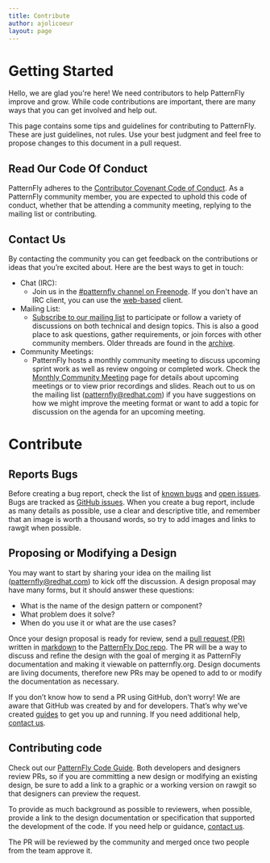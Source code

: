 ```yaml
---
title: Contribute
author: ajolicoeur
layout: page
---
```

# Getting Started

Hello, we are glad you're here! We need contributors to help PatternFly improve and grow. While code contributions are important, there are many ways that you can get involved and help out.

This page contains some tips and guidelines for contributing to PatternFly. These are just guidelines, not rules. Use your best judgment and feel free to propose changes to this document in a pull request.

## Read Our Code Of Conduct
PatternFly adheres to the [Contributor Covenant Code of Conduct][1]. As a PatternFly community member, you are expected to uphold this code of conduct, whether that be attending a community meeting, replying to the mailing list or contributing.

## Contact Us
By contacting the community you can get feedback on the contributions or ideas that you’re excited about. Here are the best ways to get in touch:
- Chat (IRC):
  - Join us in the [#patternfly channel on Freenode][2]. If you don't have an IRC client, you can use the [web-based][3] client.
- Mailing List:
  - [Subscribe to our mailing list][4] to participate or follow a variety of discussions on both technical and design topics. This is also a good place to ask questions, gather requirements, or join forces with other community members. Older threads are found in the [archive][5].
- Community Meetings:
  - PatternFly hosts a monthly community meeting to discuss upcoming sprint work as well as review ongoing or completed work. Check the [Monthly Community Meeting][6] page for details about upcoming meetings or to view prior recordings and slides. Reach out to us on the mailing list ([patternfly@redhat.com][4]) if you have suggestions on how we might improve the meeting format or want to add a topic for discussion on the agenda for an upcoming meeting.

# Contribute

## Reports Bugs
Before creating a bug report, check the list of [known bugs][7] and [open issues][8]. Bugs are tracked as [GitHub issues][9]. When you create a bug report, include as many details as possible, use a clear and descriptive title, and remember that an image is worth a thousand words, so try to add images and links to rawgit when possible.

## Proposing or Modifying a Design
You may want to start by sharing your idea on the mailing list ([patternfly@redhat.com][4]) to kick off the discussion. A design proposal may have many forms, but it should answer these questions:
- What is the name of the design pattern or component?
- What problem does it solve?
- When do you use it or what are the use cases?

Once your design proposal is ready for review, send a [pull request (PR)][10] written in [markdown][11] to the [PatternFly Doc repo][12]. The PR will be a way to discuss and refine the design with the goal of merging it as PatternFly documentation and making it viewable on patternfly.org. Design documents are living documents, therefore new PRs may be opened to add to or modify the documentation as necessary.

If you don’t know how to send a PR using GitHub, don’t worry! We are aware that GitHub was created by and for developers. That’s why we’ve created [guides][13] to get you up and running. If you need additional help, [contact us][4].

## Contributing code
Check out our [PatternFly Code Guide][14]. Both developers and designers review PRs, so if you are committing a new design or modifying an existing design, be sure to add a link to a graphic or a working version on rawgit so that designers can preview the request.

To provide as much background as possible to reviewers, when possible, provide a link to the design documentation or specification that supported the development of the code. If you need help or guidance, [contact us][4].

The PR will be reviewed by the community and merged once two people from the team approve it.

 [1]: http://contributor-covenant.org/
 [2]: http://webchat.freenode.net/?channels=#patternfly
 [3]: http://webchat.freenode.net/?channels=patternfly
 [4]: mailto:patternfly@redhat.com
 [5]: https://www.redhat.com/archives/patternfly/
 [6]: https://www.patternfly.org/community/monthly-community-meeting/
 [7]: https://patternfly.atlassian.net/issues/?filter=13500
 [8]: https://github.com/patternfly/patternfly/labels/bug
 [9]: https://guides.github.com/features/issues/
 [10]: https://help.github.com/articles/using-pull-requests/
 [11]:https://guides.github.com/features/mastering-markdown/
 [12]: https://github.com/patternfly/patternfly-design
 [13]: https://github.com/patternfly/patternfly-design/blob/master/README.md
 [14]: http://codeguide.patternfly.org/

